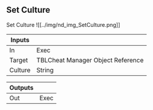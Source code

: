 ## Set Culture
Set Culture
![[../img/nd_img_SetCulture.png]]

|Inputs||
|--|--|
| In | Exec |
| Target | TBLCheat Manager Object Reference |
| Culture | String |

|Outputs||
|--|--|
| Out | Exec |
